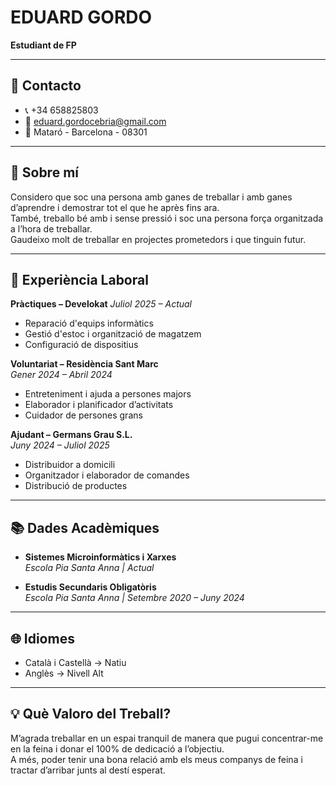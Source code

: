 # EDUARD GORDO  
**Estudiant de FP**

---

## 📌 Contacto
- 📞 +34 658825803  
- 📧 eduard.gordocebria@gmail.com  
- 📍 Mataró - Barcelona - 08301  

---

## 👤 Sobre mí
Considero que soc una persona amb ganes de treballar i amb ganes d’aprendre i demostrar tot el que he après fins ara.  
També, treballo bé amb i sense pressió i soc una persona força organitzada a l’hora de treballar.  
Gaudeixo molt de treballar en projectes prometedors i que tinguin futur.

---

## 💼 Experiència Laboral

**Pràctiques – Develokat**
*Juliol 2025 – Actual*
- Reparació d'equips informàtics
- Gestió d'estoc i organització de magatzem
- Configuració de dispositius

**Voluntariat – Residència Sant Marc**  
*Gener 2024 – Abril 2024*  
- Entreteniment i ajuda a persones majors  
- Elaborador i planificador d’activitats  
- Cuidador de persones grans  

**Ajudant – Germans Grau S.L.**  
*Juny 2024 – Juliol 2025*  
- Distribuidor a domicili  
- Organitzador i elaborador de comandes  
- Distribució de productes  

---

## 📚 Dades Acadèmiques
- **Sistemes Microinformàtics i Xarxes**  
  *Escola Pia Santa Anna | Actual*  

- **Estudis Secundaris Obligatòris**  
  *Escola Pia Santa Anna | Setembre 2020 – Juny 2024*  

---

## 🌐 Idiomes
- Català i Castellà → Natiu  
- Anglès → Nivell Alt  

---

## 💡 Què Valoro del Treball?
M’agrada treballar en un espai tranquil de manera que pugui concentrar-me en la feina i donar el 100% de dedicació a l’objectiu.  
A més, poder tenir una bona relació amb els meus companys de feina i tractar d’arribar junts al destí esperat.
